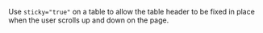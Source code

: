 Use `sticky="true"` on a table to allow the table header to be fixed in place when the user scrolls up and down on the page.